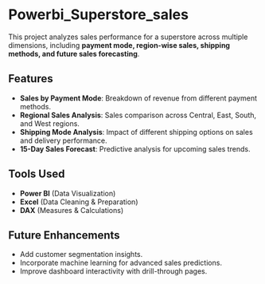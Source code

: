 # Powerbi_Superstore_sales

This project analyzes sales performance for a superstore across multiple dimensions, including **payment mode, region-wise sales, shipping methods, and future sales forecasting**.

## Features
- **Sales by Payment Mode**: Breakdown of revenue from different payment methods.
- **Regional Sales Analysis**: Sales comparison across Central, East, South, and West regions.
- **Shipping Mode Analysis**: Impact of different shipping options on sales and delivery performance.
- **15-Day Sales Forecast**: Predictive analysis for upcoming sales trends.

## Tools Used
- **Power BI** (Data Visualization)
- **Excel** (Data Cleaning & Preparation)
- **DAX** (Measures & Calculations)


## Future Enhancements
- Add customer segmentation insights.
- Incorporate machine learning for advanced sales predictions.
- Improve dashboard interactivity with drill-through pages.
